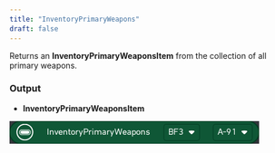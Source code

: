 ```yaml
---
title: "InventoryPrimaryWeapons"
draft: false
---
```

Returns an **InventoryPrimaryWeaponsItem** from the collection of all primary weapons.
### Output
-   **InventoryPrimaryWeaponsItem**

![InventoryPrimaryWeapons](https://raw.githubusercontent.com/battlefield-portal-community/Image-CDN/main/portal_blocks/InventoryPrimaryWeapons.png)